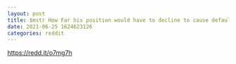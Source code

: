 ```yaml
--- 
layout: post 
title: $mstr How Far his position would have to decline to cause default? 
date: 2021-06-25 1624623126 
categories: reddit 
--- 
```

https://redd.it/o7mg7h